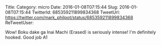 Title: 
Category: micro
Date: 2016-01-08T07:15:44
Slug: 2016-01-08T07:15:44
TwitterId: 685359211899834368
TweetUrl: https://twitter.com/mark_philpot/status/685359211899834368
ReTweetUser: 

Wow! Boku dake ga Inai Machi (Erased) is seriously intense! I'm definitely hooked. Good job A1